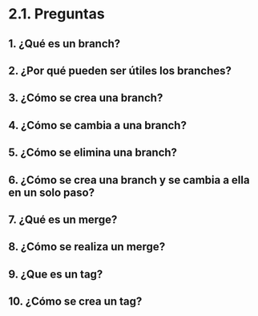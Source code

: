 # 2.1. Preguntas

## **1. ¿Qué es un branch?**

## **2. ¿Por qué pueden ser útiles los branches?**

## **3. ¿Cómo se crea una branch?**

## **4. ¿Cómo se cambia a una branch?**

## **5. ¿Cómo se elimina una branch?**

## **6. ¿Cómo se crea una branch y se cambia a ella en un solo paso?**

## **7. ¿Qué es un merge?**

## **8. ¿Cómo se realiza un merge?**

## **9. ¿Que es un tag?**

## **10. ¿Cómo se crea un tag?**
